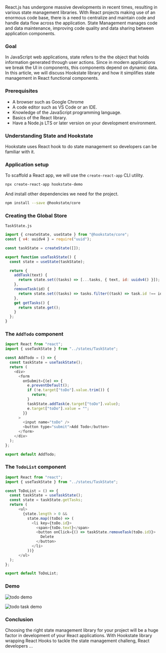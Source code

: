 
React.js has undergone massive developments in recent times, resulting in various state management libraries. With React projects making use of an enormous code base, there is a need to centralize and maintain code and handle data flow across the application. State Management manages code and data maintenance, improving code quality and data sharing between application components. 


### Goal

In JavaScript web applications, state refers to the the object that holds information generated through user actions. Since in modern applications we break the UI in components, this components depend on dynamic data. In this article, we will discuss Hookstate library and how it simplifies state management in React functional components.

### Prerequisites

- A browser such as Google Chrome
- A code editor such as VS Code or an IDE.
- Knowledge of the JavaScript programming language.
- Basics of the React library.
- Have a Node.js LTS or later version on your development environment.

### Understanding State and Hookstate

Hookstate uses React hook to do state management so developers can be familiar with it.

### Application setup
To scaffold a React app, we will use the `create-react-app` CLI utility.

```bash
npx create-react-app hookstate-demo
```
And install other dependencies we need for the project.

```bash
npm install --save @hookstate/core
```

###  Creating the Global Store


<!-- Note: If you are using useState from both React and hookstate, make sure to alias useState from @hookstate/core to eliminate a naming conflict with React’s useState. -->

`TaskState.js`

```js
import { createState, useState } from "@hookstate/core";
const { v4: uuidv4 } = require("uuid");

const taskState = createState([]);

export function useTaskState() {
  const state = useState(taskState);

  return {
    addTask(text) {
      return state.set((tasks) => [...tasks, { text, id: uuidv4() }]);
    },
    removeTask(id) {
      return state.set((tasks) => tasks.filter((task) => task.id !== id));
    },
    get getTasks() {
      return state.get();
    }
  };
}
```

<!-- The store folder will hold our state. We’ll create a AuthStore file and it will implement a global state and will act as a Model in MVC Pattern
Our stores will expose react hook: useAuthState() that can be used on our page later. -->

<!-- createState
Creates a new state and returns it. This is mainly used to create a global state of an application. Unlike useState you can destroy this state by calling destroy() method to delete the state(only applicable for special scenarios). -->

### The `AddTodo` component

```js
import React from "react";
import { useTaskState } from "../states/TaskState";

const AddTodo = () => {
  const taskState = useTaskState();
  return (
    <div>
      <form
        onSubmit={(e) => {
          e.preventDefault();
          if (!e.target["toDo"].value.trim()) {
            return;
          }
          taskState.addTask(e.target["toDo"].value);
          e.target["toDo"].value = "";
        }}
      >
        <input name="toDo" />
        <button type="submit">Add Todo</button>
      </form>
    </div>
  );
};

export default AddTodo;
```

### The `TodoList` component

```js
import React from "react";
import { useTaskState } from "../states/TaskState";

const ToDoList = () => {
  const taskState = useTaskState();
  const state = taskState.getTasks;
  return (
      <ul>
        {state.length > 0 &&
          state.map((toDo) => (
            <li key={toDo.id}>
              <span>{toDo.text}</span>
              <button onClick={() => taskState.removeTask(toDo.id)}>
                Delete
              </button>
            </li>
          ))}
      </ul>
  );
};

export default ToDoList;
```


### Demo

![todo demo]()

![todo task demo]()


### Conclusion

Choosing the right state management library for your project will be a huge factor in development of your React applications. 
With Hookstate library wrapping React Hooks to tackle the state management challeng, React developers ...

